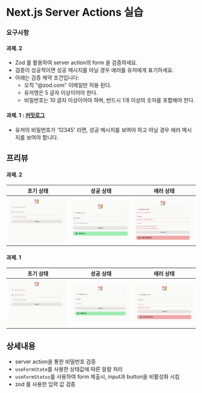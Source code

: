 # Next.js Server Actions 실습

### 요구사항

#### 과제. 2

- Zod 를 활용하여 server action의 form 을 검증하세요.
- 검증이 성공적이면 성공 메시지를 아닐 경우 에러를 유저에게 표기하세요.
- 아래는 검증 제약 조건입니다:
  - 오직 "@zod.com" 이메일만 허용 된다.
  - 유저명은 5 글자 이상이어야 한다.
  - 비밀번호는 10 글자 이상이어야 하며, 반드시 1개 이상의 숫자를 포함해야 한다.

#### 과제. 1 : [커밋로그](https://github.com/j2h30728/take_notes/commit/40508249b8ffb0f182905b7990b3c28c9fe3abc0)

- 유저의 비밀번호가 '12345' 라면, 성공 메시지를 보여야 하고 아닐 경우 에러 메시지를 보여야 합니다.

## 프리뷰

#### 과제. 2

| 초기 상태                         | 성공 상태                          | 에러 상태                         |
| --------------------------------- | ---------------------------------- | --------------------------------- |
| <img src='./images/default.png'/> | <img src='./images/success2.png'/> | <img src='./images/error2.png' /> |

#### 과제. 1

| 초기 상태                         | 성공 상태                         | 에러 상태                        |
| --------------------------------- | --------------------------------- | -------------------------------- |
| <img src='./images/default.png'/> | <img src='./images/success.png'/> | <img src='./images/error.png' /> |

## 상세내용

- server action을 통한 비밀번호 검증
- `useFormState`를 사용한 상태값에 따른 알람 처리
- `useFormStatus`를 사용하여 form 제출시, input과 button을 비활성화 시킴
- zod 를 사용한 입력 값 검증
